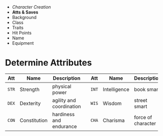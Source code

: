 
<!-- .margin.compass -->
* _Character Creation_
* **Atts & Saves**
* Background
* Class
* Traits
* Hit Points
* Name
* Equipment



# Determine Attributes

<!-- .attributes -->
| Att   | Name         | Description              |   | Att   | Name         | Description        |
|-------|--------------|--------------------------|---|-------|--------------|--------------------|
| `STR` | Strength     | physical power           |   | `INT` | Intelligence | book smart         |
| `DEX` | Dexterity    | agility and coordination |   | `WIS` | Wisdom       | street smart       |
| `CON` | Constitution | hardiness and endurance  |   | `CHA` | Charisma     | force of character |

<!--
STRength
: Lifting heavy weights, breaking thins, melee combat, carrying gear. Affects melee attacks rolls and damage rolls.

DEXterity
: Speed, evasion, manual dexterity, reaction time, combat initiative. Affects armour class, ranged and light weapon attack rolls and damage rolls.

CONstitution
: Hardiness, enduring injury, resisting poisons, going without food or rest. Affects the maximum hit points.

The `mental` attributes

INTelligence
: Memory, reasoning, intellectual skills, general education. Book smart.

WISdom
: Noticing things, making judgements, reading situations, intuition. Street smart.

CHArisma
-->
